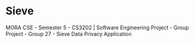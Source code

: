 # Sieve
 MORA CSE - Semester 5 - CS3202 | Software Engineering Project - Group Project - Group 27 - Sieve Data Privacy Application
